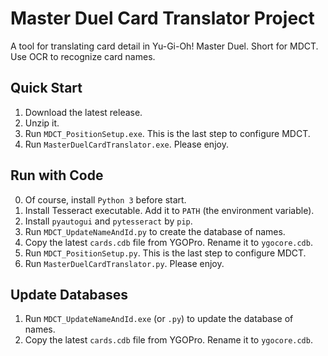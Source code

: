 # Master Duel Card Translator Project
A tool for translating card detail in Yu-Gi-Oh! Master Duel. Short for MDCT.
Use OCR to recognize card names.

## Quick Start
1. Download the latest release.
2. Unzip it.
3. Run `MDCT_PositionSetup.exe`. This is the last step to configure MDCT.
4. Run `MasterDuelCardTranslator.exe`. Please enjoy.

## Run with Code
0. Of course, install `Python 3` before start.
1. Install Tesseract executable. Add it to `PATH` (the environment variable).
2. Install `pyautogui` and `pytesseract` by `pip`.
3. Run `MDCT_UpdateNameAndId.py` to create the database of names.
4. Copy the latest `cards.cdb` file from YGOPro. Rename it to `ygocore.cdb`.
5. Run `MDCT_PositionSetup.py`. This is the last step to configure MDCT.
6. Run `MasterDuelCardTranslator.py`. Please enjoy.

## Update Databases
1. Run `MDCT_UpdateNameAndId.exe` (or `.py`) to update the database of names.
2. Copy the latest `cards.cdb` file from YGOPro. Rename it to `ygocore.cdb`.
